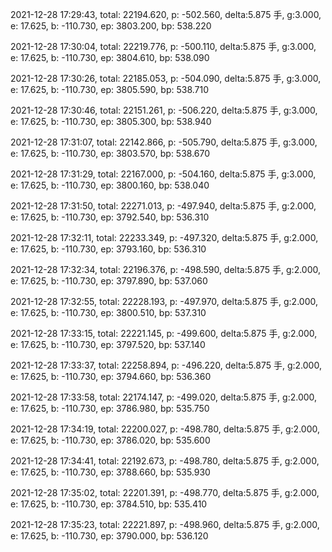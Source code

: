 2021-12-28 17:29:43, total: 22194.620, p: -502.560, delta:5.875 手, g:3.000, e: 17.625, b: -110.730, ep: 3803.200, bp: 538.220

2021-12-28 17:30:04, total: 22219.776, p: -500.110, delta:5.875 手, g:3.000, e: 17.625, b: -110.730, ep: 3804.610, bp: 538.090

2021-12-28 17:30:26, total: 22185.053, p: -504.090, delta:5.875 手, g:3.000, e: 17.625, b: -110.730, ep: 3805.590, bp: 538.710

2021-12-28 17:30:46, total: 22151.261, p: -506.220, delta:5.875 手, g:3.000, e: 17.625, b: -110.730, ep: 3805.300, bp: 538.940

2021-12-28 17:31:07, total: 22142.866, p: -505.790, delta:5.875 手, g:3.000, e: 17.625, b: -110.730, ep: 3803.570, bp: 538.670

2021-12-28 17:31:29, total: 22167.000, p: -504.160, delta:5.875 手, g:3.000, e: 17.625, b: -110.730, ep: 3800.160, bp: 538.040

2021-12-28 17:31:50, total: 22271.013, p: -497.940, delta:5.875 手, g:2.000, e: 17.625, b: -110.730, ep: 3792.540, bp: 536.310

2021-12-28 17:32:11, total: 22233.349, p: -497.320, delta:5.875 手, g:2.000, e: 17.625, b: -110.730, ep: 3793.160, bp: 536.310

2021-12-28 17:32:34, total: 22196.376, p: -498.590, delta:5.875 手, g:2.000, e: 17.625, b: -110.730, ep: 3797.890, bp: 537.060

2021-12-28 17:32:55, total: 22228.193, p: -497.970, delta:5.875 手, g:2.000, e: 17.625, b: -110.730, ep: 3800.510, bp: 537.310

2021-12-28 17:33:15, total: 22221.145, p: -499.600, delta:5.875 手, g:2.000, e: 17.625, b: -110.730, ep: 3797.520, bp: 537.140

2021-12-28 17:33:37, total: 22258.894, p: -496.220, delta:5.875 手, g:2.000, e: 17.625, b: -110.730, ep: 3794.660, bp: 536.360

2021-12-28 17:33:58, total: 22174.147, p: -499.020, delta:5.875 手, g:2.000, e: 17.625, b: -110.730, ep: 3786.980, bp: 535.750

2021-12-28 17:34:19, total: 22200.027, p: -498.780, delta:5.875 手, g:2.000, e: 17.625, b: -110.730, ep: 3786.020, bp: 535.600

2021-12-28 17:34:41, total: 22192.673, p: -498.780, delta:5.875 手, g:2.000, e: 17.625, b: -110.730, ep: 3788.660, bp: 535.930

2021-12-28 17:35:02, total: 22201.391, p: -498.770, delta:5.875 手, g:2.000, e: 17.625, b: -110.730, ep: 3784.510, bp: 535.410

2021-12-28 17:35:23, total: 22221.897, p: -498.960, delta:5.875 手, g:2.000, e: 17.625, b: -110.730, ep: 3790.000, bp: 536.120